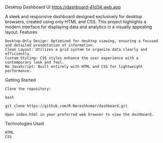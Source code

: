 Desktop Dashboard UI
https://dashboard-41d34.web.app

A sleek and responsive dashboard designed exclusively for desktop browsers, created using only HTML and CSS. This project highlights a modern interface for displaying data and analytics in a visually appealing layout.
Features

    Desktop-Only Design: Optimized for desktop viewing, ensuring a focused and detailed presentation of information.
    Clean Layout: Utilizes a grid system to organize data clearly and efficiently.
    Custom Styling: CSS styles enhance the user experience with a contemporary look and feel.
    No JavaScript: Built entirely with HTML and CSS for lightweight performance.

Getting Started

    Clone the repository:

    bash

    git clone https://github.com/R-Nareshkumar/dashboard.git

    Open index.html in your preferred web browser to view the dashboard.

Technologies Used

    HTML
    CSS
